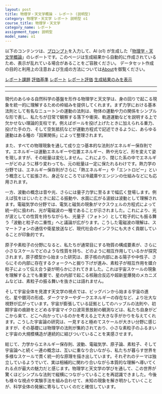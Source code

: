 ```yaml
---
layout: post
title: 物理学・天文学概論 - レポート (説明型)
category: 物理学・天文学 レポート 説明型 o1
course_title: 物理学・天文学
category_name: レポート
assignment_type: 説明型
model_name: o1
---
```


以下のコンテンツは、[プロンプト](https://github.com/takedatoshiyuki/synthetic_assignments/tree/main/generated/物理学・天文学/o1/prompt_レポート-説明型.md)を入力して、AI (o1) が生成した「[物理学・天文学概論](/contents/物理学・天文学/)」のレポートです。このページは生成結果から自動的に作成されているため、表示が乱れている場合があることをご容赦ください。
データセット作成の目的と利用上の注意および生成の方法については[About](/About)を御覧ください。

[レポート課題](../レポート課題-説明型)
[評価基準](../評価基準-説明型)
[レポート](../レポート-説明型)
[レポート評価](../レポート評価-説明型)
[生成結果のみを表示](https://github.com/takedatoshiyuki/synthetic_assignments/tree/main/generated/物理学・天文学/o1/レポート-説明型.md)
  

***
***
  
現代のあらゆる自然科学の基盤を形作る物理学と天文学は、身の回りで起こる現象を統一的に理解するための枠組みを提供してくれます。まず力学における基本法則として有名なニュートンの運動の法則は、物体の運動や力の関係をシンプルな形で表し、私たちが日常で観察する落下や衝突、軌道運動などを説明する上で欠かせない理論的支柱です。例えばボールを投げ上げたときに加えられる重力、投げた手の力、そして空気抵抗などが運動方程式で記述できるように、あらゆる運動はある種の「因果関係」によって整理されます。  

また、すべての物理現象を通して成り立つ基本的な法則がエネルギー保存則です。エネルギーは運動エネルギーや位置エネルギー、熱や光など、形を変えて姿を現しますが、その総量は変化しません。これにより、閉じた系の中でエネルギーがどのように移り変わっても、元の総量は一定に保たれるわけです。熱力学の分野では、エネルギー保存則がさらに「熱エネルギー」や「エントロピー」という概念として拡張され、身近なところでは冷蔵庫やエンジンの仕組みなどにも応用されます。

一方、波動の概念は音や光、さらには量子力学に至るまで幅広く登場します。例えば弦をはじいたときに起こる振動や、水面に広がる波紋は波動として理解されます。電磁気学の分野では、電気と磁気の現象がマクスウェルの方程式によって統一的に扱われ、光が電磁波の一種であることが示されました。これにより、光が波としての性質を持ちながらも、光量子（フォトン）として粒子的にも振る舞う「波動と粒子の二重性」へと議論が広がります。こうした電磁波の理解は、スマートフォンの通信や衛星放送など、現代社会のインフラにも大きく貢献していることが印象的です。

原子や素粒子の分野になると、私たちが通常目にする物質の構成要素が、さらに小さなスケールでどのような性質を持ち、どのように相互作用しているかが探究されます。原子模型から始まった研究は、原子核の内部にある陽子や中性子、さらにその内部に存在するクォークへと掘り下げが進み、素粒子が相互作用を媒介粒子によって伝え合う姿が明らかにされてきました。これは宇宙スケールの現象を理解する上でも重要で、星の内部で起こる核融合反応や超新星爆発のメカニズムなどは、素粒子の振る舞いを抜きには語れません。

そして宇宙全体を見渡す天文学の視点では、ビッグバンから始まる宇宙の進化、星や銀河の形成、ダークマターやダークエネルギーの存在など、より壮大な視野が広がっています。宇宙が膨張している証拠としてのハッブルの法則や、初期宇宙の痕跡をとどめる宇宙マイクロ波背景放射の観測などは、私たち自身がどこから来て、どこへ向かっているのかを考える上で大きな手がかりを与えてくれます。こうした宇宙論の研究は、一見すると極めてスケールが大きい分野に感じますが、その基礎には物理学の法則が集約されており、小さな素粒子のふるまいと宇宙の大規模構造が連続的に結びついていることを実感させます。

総じて、力学からエネルギー保存則、波動、電磁気学、原子論、素粒子、そして宇宙論へと続く一連の概念は、互いに重なり合いながら、私たちが暮らす世界を多様なスケールで貫く統一的な原理を描き出しています。それぞれのテーマは独立しているようでいて、実は相補的に関わり合いながら本質的な理解へ導いてくれる点が最大の魅力だと感じます。物理学と天文学の学びを通して、この世界が驚くほどシンプルな法則で縦横につながっていることを再認識できました。今後も様々な視点や実験手法を組み合わせて、未知の現象を解き明かしていくことが、科学全体の発展に寄与していくのだと確信しています。
